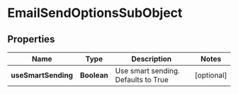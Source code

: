 # EmailSendOptionsSubObject

## Properties
Name | Type | Description | Notes
------------ | ------------- | ------------- | -------------
**useSmartSending** | **Boolean** | Use smart sending. Defaults to True |  [optional]
